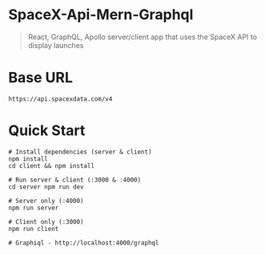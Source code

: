 # SpaceX-Api-Mern-Graphql

> React, GraphQL, Apollo server/client app that uses the SpaceX API to display launches

# Base URL

```
https://api.spacexdata.com/v4

```

# Quick Start

```
# Install dependencies (server & client)
npm install
cd client && npm install

# Run server & client (:3000 & :4000)
cd server npm run dev

# Server only (:4000)
npm run server

# Client only (:3000)
npm run client

# Graphiql - http://localhost:4000/graphql

```
